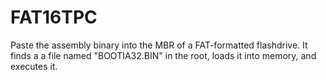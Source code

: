 # FAT16TPC
Paste the assembly binary into the MBR of a FAT-formatted flashdrive. It finds a a file named "BOOTIA32.BIN" in the root, loads it into memory, and executes it.
